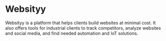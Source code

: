# Websityy
Websityy is a platform that helps clients build websites at minimal cost. It also offers tools for industrial clients to track competitors, analyze websites and social media, and find needed automation and IoT solutions.
